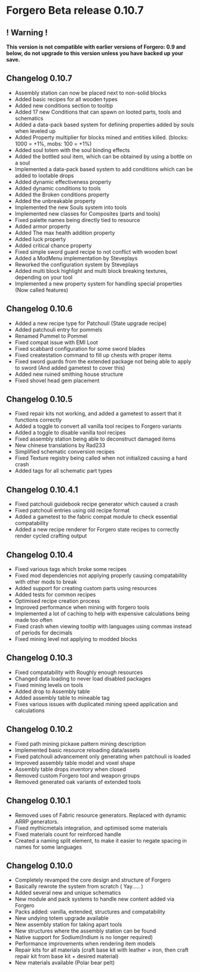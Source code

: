 # Forgero Beta release 0.10.7

## ! Warning !

**This version is not compatible with earlier versions of Forgero: 0.9 and below, do not upgrade to this version unless
you have backed up your save.**

## Changelog 0.10.7

* Assembly station can now be placed next to non-solid blocks
* Added basic recipes for all wooden types
* Added new conditions section to tooltip
* Added 17 new Conditions that can spawn on looted parts, tools and schematics
* Added a data-pack based system for defining properties added by souls when leveled up
* Added Property multiplier for blocks mined and entities killed. (blocks: 1000 = +1%, mobs: 100 = +1%)
* Added soul totem with the soul binding effects
* Added the bottled soul item, which can be obtained by using a bottle on a soul
* Implemented a data-pack based system to add conditions which can be added to lootable drops
* Added dynamic effectiveness property
* Added dynamic conditions to tools
* Added the Broken conditions property
* Added the unbreakable property
* Implemented the new Souls system into tools
* Implemented new classes for Composites (parts and tools)
* Fixed palette names being directly tied to resource
* Added armor property
* Added The max health addition property
* Added luck property
* Added critical chance property
* Fixed simple sword guard recipe to not conflict with wooden bowl
* Added a ModMenu implementation by Steveplays
* Reworked the configuration system by Steveplays
* Added multi block highlight and multi block breaking textures, depending on your tool
* Implemented a new property system for handling special properties (Now called features)

## Changelog 0.10.6

* Added a new recipe type for Patchouli (State upgrade recipe)
* Added patchouli entry for pommels
* Renamed Pummel to Pommel
* Fixed compat issue with EMI Loot
* Fixed scabbard configuration for some sword blades
* Fixed createstation command to fill up chests with proper items
* Fixed sword guards from the extended package not being able to apply to sword (And added gametest to cover this)
* Added new ruined smithing house structure
* Fixed shovel head gem placement

## Changelog 0.10.5

* Fixed repair kits not working, and added a gametest to assert that it functions correctly
* Added a toggle to convert all vanilla tool recipes to Forgero variants
* Added a toggle to disable vanilla tool recipes
* Fixed assembly station being able to deconstruct damaged items
* New chinese translations by Rad233
* Simplified schematic conversion recipes
* Fixed Texture registry being called when not initialized causing a hard crash
* Added tags for all schematic part types

## Changelog 0.10.4.1

* Fixed patchouli guidebook recipe generator which caused a crash
* Fixed patchouli entries using old recipe format
* Added a gametest to the fabric compat module to check essential compatability
* Added a new recipe renderer for Forgero state recipes to correctly render cycled crafting output

## Changelog 0.10.4

* Fixed various tags which broke some recipes
* Fixed mod dependencies not applying properly causing compatability with other mods to break
* Added support for creating custom parts using resources
* Added tests for common recipes
* Optimised recipe creation process
* Improved performance when mining with forgero tools
* Implemented a lot of caching to help with expensive calculations being made too often
* Fixed crash when viewing tooltip with languages using commas instead of periods for decimals
* Fixed mining level not applying to modded blocks

## Changelog 0.10.3

* Fixed compatability with Roughly enough resources
* Changed data loading to never load disabled packages
* Fixed mining levels on tools
* Added drop to Assembly table
* Added assembly table to mineable tag
* Fixes various issues with duplicated mining speed application and calculations

## Changelog 0.10.2

* Fixed path mining pickaxe pattern mining description
* Implemented basic resource reloading data/assets
* Fixed patchouli advancement only generating when patchouli is loaded
* Improved assembly table model and voxel shape
* Assembly table drops inventory when closed
* Removed custom Forgero tool and weapon groups
* Removed generated oak variants of extended tools

## Changelog 0.10.1

* Removed uses of Fabric resource generators. Replaced with dynamic ARRP generators.
* Fixed mythicmetals integration, and optimised some materials
* Fixed materials count for reinforced handle
* Created a naming split element, to make it easier to negate spacing in names for some languages

## Changelog 0.10.0

* Completely revamped the core design and structure of Forgero
* Basically rewrote the system from scratch ( Yay..... )
* Added several new and unique schematics
* New module and pack systems to handle new content added via Forgero
* Packs added: vanilla, extended, structures and compatability
* New undying totem upgrade available
* New assembly station for taking apart tools
* New structures where the assembly station can be found
* Native support for Sodium(Indium is no longer required)
* Performance improvements when rendering item models
* Repair kits for all materials (craft base kit with leather + iron, then craft repair kit from base kit + desired
  material)
* New materials available (Polar bear pelt)


